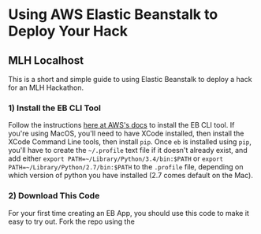 # Using AWS Elastic Beanstalk to Deploy Your Hack
## MLH Localhost 

This is a short and simple guide to using Elastic Beanstalk to deploy a hack for an MLH Hackathon.

### 1) Install the EB CLI Tool

Follow the instructions [here at AWS's docs](https://docs.aws.amazon.com/elasticbeanstalk/latest/dg/eb-cli3-install.html) to install the EB CLI tool. If you're using MacOS, you'll need to have XCode installed, then install the XCode Command Line tools, then install `pip`. Once `eb` is installed using `pip`, you'll have to create the `~/.profile` text file if it doesn't already exist, and add either `export PATH=~/Library/Python/3.4/bin:$PATH` or `export PATH=~/Library/Python/2.7/bin:$PATH` to the `.profile` file, depending on which version of python you have installed (2.7 comes default on the Mac).

### 2) Download This Code

For your first time creating an EB App, you should use this code to make it easy to try out. Fork the repo using the 